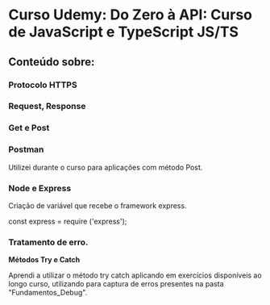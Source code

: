 # Curso Udemy: Do Zero à API: Curso de JavaScript e TypeScript JS/TS

## Conteúdo sobre:

### Protocolo HTTPS

### Request, Response

### Get e Post

### Postman

Utilizei durante o curso para aplicações com método Post.

### Node e Express 

Criação de variável que recebe o framework express.

const express = require ('express');

### Tratamento de erro.

**Métodos Try e Catch**

Aprendi a utilizar o método try catch aplicando em exercícios disponíveis ao longo curso,
utilizando para captura de erros presentes na pasta "Fundamentos_Debug".

